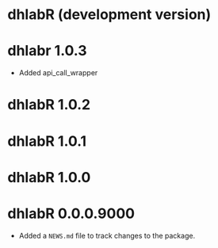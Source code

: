 # dhlabR (development version)

# dhlabr 1.0.3
* Added api_call_wrapper

# dhlabR 1.0.2

# dhlabR 1.0.1

# dhlabR 1.0.0

# dhlabR 0.0.0.9000

* Added a `NEWS.md` file to track changes to the package.
